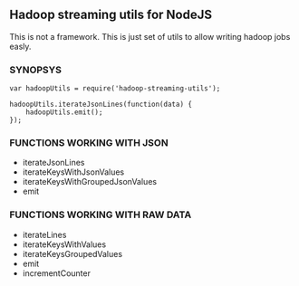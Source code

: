 Hadoop streaming utils for NodeJS
---------------------------------

This is not a framework. This is just set of utils to allow writing hadoop jobs easly.


### SYNOPSYS
```
var hadoopUtils = require('hadoop-streaming-utils');

hadoopUtils.iterateJsonLines(function(data) {
    hadoopUtils.emit();
});

```

### FUNCTIONS WORKING WITH JSON

* iterateJsonLines
* iterateKeysWithJsonValues
* iterateKeysWithGroupedJsonValues
* emit

### FUNCTIONS WORKING WITH RAW DATA

* iterateLines
* iterateKeysWithValues
* iterateKeysGroupedValues
* emit
* incrementCounter



